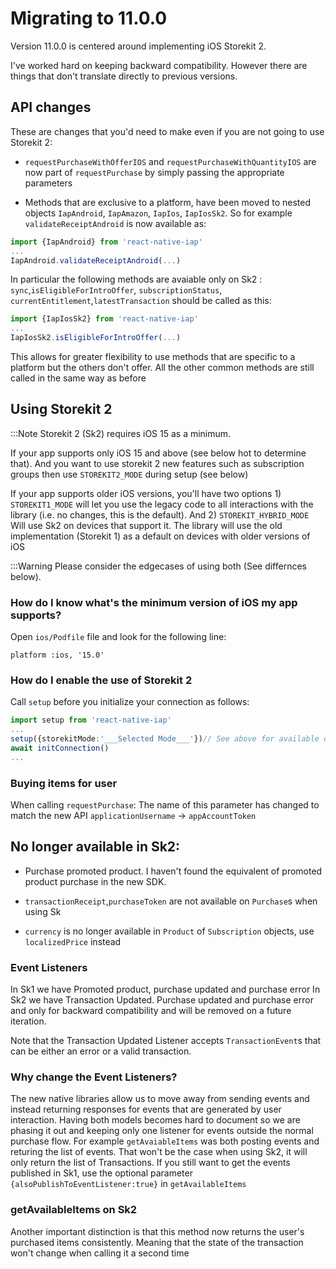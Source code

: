 # Migrating to 11.0.0

Version 11.0.0 is centered around implementing iOS Storekit 2.

I've worked hard on keeping backward compatibility. However there are things that don't translate directly to previous versions.

## API changes

These are changes that you'd need to make even if you are not going to use Storekit 2:

- `requestPurchaseWithOfferIOS` and `requestPurchaseWithQuantityIOS` are now part of `requestPurchase` by simply passing the appropriate parameters

- Methods that are exclusive to a platform, have been moved to nested objects `IapAndroid`, `IapAmazon`, `IapIos`, `IapIosSk2`. So for example `validateReceiptAndroid` is now available as:

```ts
import {IapAndroid} from 'react-native-iap'
...
IapAndroid.validateReceiptAndroid(...)
```

In particular the following methods are avaiable only on Sk2 : `sync`,`isEligibleForIntroOffer`, `subscriptionStatus`, `currentEntitlement`,`latestTransaction` should be called as this:

```ts
import {IapIosSk2} from 'react-native-iap'
...
IapIosSk2.isEligibleForIntroOffer(...)
```

This allows for greater flexibility to use methods that are specific to a platform but the others don't offer. All the other common methods are still called in the same way as before

## Using Storekit 2

:::Note
Storekit 2 (Sk2) requires iOS 15 as a minimum.

If your app supports only iOS 15 and above (see below hot to determine that). And you want to use storekit 2 new features such as subscription groups then use `STOREKIT2_MODE` during setup (see below)

If your app supports older iOS versions, you'll have two options 1) `STOREKIT1_MODE` will let you use the legacy code to all interactions with the library (i.e. no changes, this is the default). And 2) `STOREKIT_HYBRID_MODE` Will use Sk2 on devices that support it. The library will use the old implementation (Storekit 1) as a default on devices with older versions of iOS

:::Warning
Please consider the edgecases of using both (See differnces below).

### How do I know what's the minimum version of iOS my app supports?

Open `ios/Podfile` file
and look for the following line:

```
platform :ios, '15.0'
```

### How do I enable the use of Storekit 2

Call `setup` before you initialize your connection as follows:

```ts
import setup from 'react-native-iap'
...
setup({storekitMode:'___Selected Mode___'})// See above for available options
await initConnection()
...
```

### Buying items for user

When calling `requestPurchase`:
The name of this parameter has changed to match the new API
`applicationUsername` -> `appAccountToken`

## No longer available in Sk2:

- Purchase promoted product. I haven't found the equivalent of promoted product purchase in the new SDK.

- `transactionReceipt`,`purchaseToken` are not available on `Purchase`s when using Sk

- `currency` is no longer available in `Product` of `Subscription` objects, use `localizedPrice` instead

### Event Listeners

In Sk1 we have Promoted product, purchase updated and purchase error
In Sk2 we have Transaction Updated. Purchase updated and purchase error and only for backward compatibility and will be removed on a future iteration.

Note that the Transaction Updated Listener accepts `TransactionEvent`s that can be either an error or a valid transaction.

### Why change the Event Listeners?

The new native libraries allow us to move away from sending events and instead returning responses for events that are generated by user interaction. Having both models becomes hard to document so we are phasing it out and keeping only one listener for events outside the normal purchase flow.
For example `getAvaiableItems` was both posting events and returing the list of events. That won't be the case when using Sk2, it will only return the list of Transactions. If you still want to get the events published in Sk1, use the optional parameter `{alsoPublishToEventListener:true}` in `getAvailableItems`

### getAvailableItems on Sk2

Another important distinction is that this method now returns the user's purchased items consistently. Meaning that the state of the transaction won't change when calling it a second time
